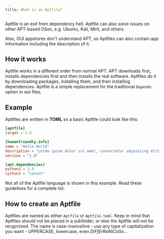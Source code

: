 ```yaml
---
title: What is an Aptfile?
---
```


Aptfile is an exit from dependency hell. Aptfile can also solve issues on other APT-based
OSes, e.g. Ubuntu, Kali, Mint, and others.

Also, GUI appstores don't understand APT, so Aptfiles can also contain app information including
the description of it.

## How it works

Aptfile works in a different order from normal APT. APT downloads first, installs dependencies
first and then installs the real software. Aptfiles do it by downloading packages, installing them,
and then installing dependencies. Aptfile is a simple replacement for the traditional `Depends` option
in `deb` files.

## Example

Aptfiles are written in **TOML** so a basic Aptfile could look like this:

```toml
[aptfile]
target = 1.0

[humanfriendly.info]
name = "Hello World"
description = "Lorem ipsum dolor sit amet, consectetur adipiscing elit."
version = "1.0"

[apt.dependencies]
python3 = 3.9
cython3 = "latest"
```

Not all of the Aptfile language is shown in this example. Read these guidelines for a complete
list.

## How to create an Aptfile

Aptfiles are named as either `Aptfile` or `Aptfile.toml`. Keep in mind that Aptfiles should not be placed
in a subfolder, or else the Aptfile will not be recgonized. The name is case-insensitive - use any type
of capitalization you want - UPPERCASE, lowercase, even *DiFfErReNtCaSe*...
